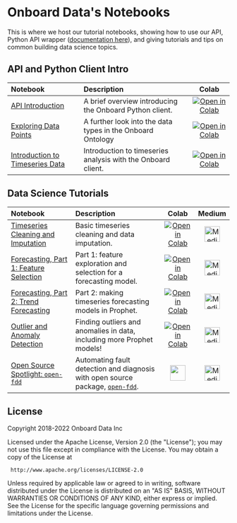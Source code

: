 # Onboard Data's Notebooks

This is where we host our tutorial notebooks, showing how to use our API, Python API wrapper ([documentation here](https://onboard-api-wrappers-documentation.readthedocs.io/en/latest)), and giving tutorials and tips on common building data science topics.

## API and Python Client Intro
| Notebook     |      Description      |  Colab  |
|:----------|:-------------|:-------------:|
| [API Introduction](https://github.com/onboard-data/notebooks/blob/dev/01_api_and_wrapper.ipynb)  | A brief overview introducing the Onboard Python client. |[![Open in Colab](https://colab.research.google.com/assets/colab-badge.svg)](https://githubtocolab.com/onboard-data/notebooks/blob/dev/01_api_and_wrapper.ipynb) |
| [Exploring Data Points](https://github.com/onboard-data/notebooks/blob/dev/02_data-points-exploration-in-pandas.ipynb)  | A further look into the data types in the Onboard Ontology |[![Open in Colab](https://colab.research.google.com/assets/colab-badge.svg)](https://githubtocolab.com/onboard-data/notebooks/blob/dev/02_data-points-exploration-in-pandas.ipynb)|
| [Introduction to Timeseries Data](https://github.com/onboard-data/notebooks/blob/dev/03_time-series-analysis.ipynb)  | Introduction to timeseries analysis with the Onboard client. |[![Open in Colab](https://colab.research.google.com/assets/colab-badge.svg)](https://githubtocolab.com/onboard-data/notebooks/blob/dev/03_time-series-analysis.ipynb)| 

## Data Science Tutorials
| Notebook     |      Description      | Colab  | Medium |
|:----------|:-------------|:-------------:|:-------------:|
| [Timeseries Cleaning and Imputation](https://github.com/onboard-data/notebooks/blob/dev/04_timeseries_cleaning_and_imputation.ipynb)  | Basic timeseries cleaning and data imputation. |[![Open in Colab](https://colab.research.google.com/assets/colab-badge.svg)](https://githubtocolab.com/onboard-data/notebooks/blob/dev/04_timeseries_cleaning_and_imputation.ipynb)| [<img src="https://cdn-icons-png.flaticon.com/512/2111/2111379.png" alt="Medium icons created by Pixel perfect - Flaticon - https://www.flaticon.com/free-icons/medium" width="35"/>](https://medium.com/onboard-blog/timeseries-cleaning-and-imputation-a96ab7e45eb7) |
| [Forecasting, Part 1: Feature Selection](https://github.com/onboard-data/notebooks/blob/dev/05_Forecasting_part_1.ipynb)  | Part 1: feature exploration and selection for a forecasting model. |[![Open in Colab](https://colab.research.google.com/assets/colab-badge.svg)](https://githubtocolab.com/onboard-data/notebooks/blob/dev/05_Forecasting_part_1.ipynb) | [<img src="https://cdn-icons-png.flaticon.com/512/2111/2111379.png" alt="Medium icons created by Pixel perfect - Flaticon - https://www.flaticon.com/free-icons/medium" width="35"/>](https://medium.com/onboard-blog/feature-selection-and-timeseries-forecasting-24067e0038e3) | 
| [Forecasting, Part 2: Trend Forecasting](https://github.com/onboard-data/notebooks/blob/dev/06_Forecasting_Part_2.ipynb)  | Part 2: making timeseries forecasting models in Prophet. |[![Open in Colab](https://colab.research.google.com/assets/colab-badge.svg)](https://githubtocolab.com/onboard-data/notebooks/blob/dev/06_Forecasting_Part_2.ipynb)| [<img src="https://cdn-icons-png.flaticon.com/512/2111/2111379.png" alt="Medium icons created by Pixel perfect - Flaticon - https://www.flaticon.com/free-icons/medium" width="35"/>](https://medium.com/onboard-blog/timeseries-forecasting-for-building-experts-part-2-trend-forecasting-ef82f594bc28) |
| [Outlier and Anomaly Detection](https://github.com/onboard-data/notebooks/blob/dev/07_outliers_and_anomalies.ipynb)  | Finding outliers and anomalies in data, including more Prophet models! |[![Open in Colab](https://colab.research.google.com/assets/colab-badge.svg)](https://githubtocolab.com/onboard-data/notebooks/blob/dev/07_outliers_and_anomalies.ipynb)| [<img src="https://cdn-icons-png.flaticon.com/512/2111/2111379.png" alt="Medium icons created by Pixel perfect - Flaticon - https://www.flaticon.com/free-icons/medium" width="35"/>](https://medium.com/onboard-blog/outlier-and-anomaly-detection-for-building-experts-8329492783ec) |
| [Open Source Spotlight: `open-fdd`](https://github.com/onboard-data/notebooks/blob/dev/08_open_fdd.ipynb)  | Automating fault detection and diagnosis with open source package, [`open-fdd`](https://github.com/bbartling/open-fdd). | <img src="https://cdn-icons-png.flaticon.com/512/3389/3389164.png" width="35" /> | [<img src="https://cdn-icons-png.flaticon.com/512/2111/2111379.png" alt="Medium icons created by Pixel perfect - Flaticon - https://www.flaticon.com/free-icons/medium" width="35"/>](https://medium.com/onboard-blog/open-fdd-for-automated-hvac-fault-detection-209945efde57) | 




## License

 Copyright 2018-2022 Onboard Data Inc

 Licensed under the Apache License, Version 2.0 (the "License");
 you may not use this file except in compliance with the License.
 You may obtain a copy of the License at

     http://www.apache.org/licenses/LICENSE-2.0

 Unless required by applicable law or agreed to in writing, software
 distributed under the License is distributed on an "AS IS" BASIS,
 WITHOUT WARRANTIES OR CONDITIONS OF ANY KIND, either express or implied.
 See the License for the specific language governing permissions and
 limitations under the License.